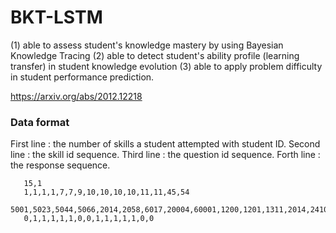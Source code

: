 # BKT-LSTM


(1) able to assess student's knowledge mastery by using Bayesian Knowledge Tracing
(2) able to detect student's ability profile (learning transfer) in student knowledge evolution
(3) able to apply problem difficulty in student performance prediction. 

https://arxiv.org/abs/2012.12218

### Data format

First line : the number of skills a student attempted with student ID.
Second line : the skill id sequence.
Third line : the question id sequence.
Forth line : the response sequence.

 ```
    15,1
    1,1,1,1,7,7,9,10,10,10,10,11,11,45,54
    5001,5023,5044,5066,2014,2058,6017,20004,60001,1200,1201,1311,2014,2410,2001
    0,1,1,1,1,1,0,0,1,1,1,1,1,0,0
 ```
